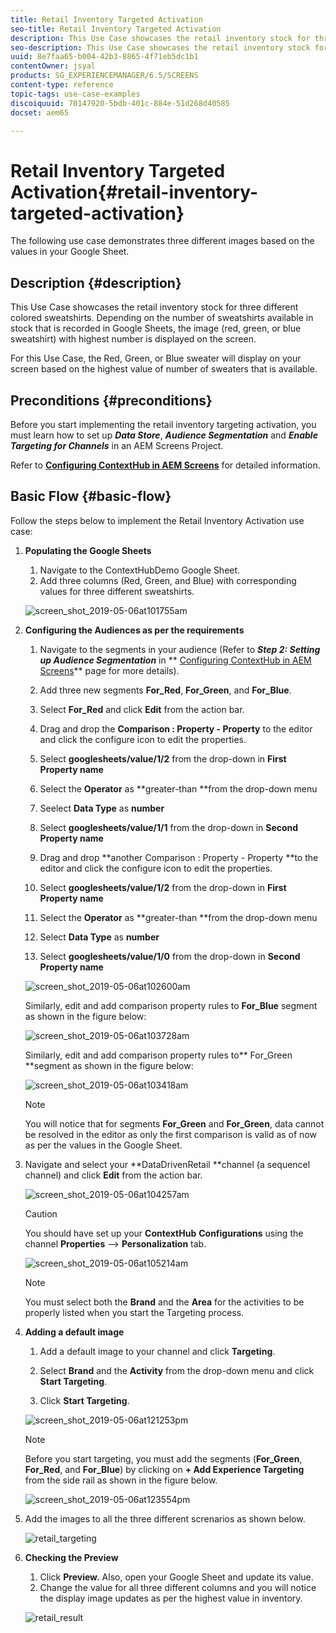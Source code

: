 ```yaml
---
title: Retail Inventory Targeted Activation
seo-title: Retail Inventory Targeted Activation
description: This Use Case showcases the retail inventory stock for three different colored sweatshirts. Depending on the number of sweatshirts available in stock that is recorded in Google Sheets, the image (red, green, or blue sweatshirt) with highest number is displayed on the screen.
seo-description: This Use Case showcases the retail inventory stock for three different colored sweatshirts. Depending on the number of sweatshirts available in stock that is recorded in Google Sheets, the image (red, green, or blue sweatshirt) with highest number is displayed on the screen.
uuid: 8e7faa65-b004-42b3-8865-4f71eb5dc1b1
contentOwner: jsyal
products: SG_EXPERIENCEMANAGER/6.5/SCREENS
content-type: reference
topic-tags: use-case-examples
discoiquuid: 70147920-5bdb-401c-884e-51d268d40585
docset: aem65

---
```


# Retail Inventory Targeted Activation{#retail-inventory-targeted-activation}

The following use case demonstrates three different images based on the values in your Google Sheet.

## Description {#description}

This Use Case showcases the retail inventory stock for three different colored sweatshirts. Depending on the number of sweatshirts available in stock that is recorded in Google Sheets, the image (red, green, or blue sweatshirt) with highest number is displayed on the screen.

For this Use Case, the Red, Green, or Blue sweater will display on your screen based on the highest value of number of sweaters that is available.

## Preconditions {#preconditions}

Before you start implementing the retail inventory targeting activation, you must learn how to set up ***Data Store***, ***Audience Segmentation*** and ***Enable Targeting for Channels*** in an AEM Screens Project.

Refer to [**Configuring ContextHub in AEM Screens**](/help/screens/configuring-context-hub.md) for detailed information.

## Basic Flow {#basic-flow}

Follow the steps below to implement the Retail Inventory Activation use case:

1. **Populating the Google Sheets**

    1. Navigate to the ContextHubDemo Google Sheet.
    1. Add three columns (Red, Green, and Blue) with corresponding values for three different sweatshirts.

   ![screen_shot_2019-05-06at101755am](assets/screen_shot_2019-05-06at101755am.png)

1. **Configuring the Audiences as per the requirements**

    1. Navigate to the segments in your audience (Refer to ***Step 2: Setting up Audience Segmentation*** in ** [Configuring ContextHub in AEM Screens](/help/screens/configuring-context-hub.md)** page for more details).

    1. Add three new segments **For_Red**, **For_Green**, and **For_Blue**.

    1. Select **For_Red** and click **Edit** from the action bar.

    1. Drag and drop the **Comparison : Property - Property** to the editor and click the configure icon to edit the properties.
    1. Select **googlesheets/value/1/2** from the drop-down in **First Property name**

    1. Select the **Operator** as **greater-than **from the drop-down menu

    1. Seelect **Data Type** as **number**

    1. Select **googlesheets/value/1/1** from the drop-down in **Second Property name**

    1. Drag and drop **another Comparison : Property - Property **to the editor and click the configure icon to edit the properties.
    1. Select **googlesheets/value/1/2** from the drop-down in **First Property name**

    1. Select the **Operator** as **greater-than **from the drop-down menu

    1. Select **Data Type** as **number**

    1. Select **googlesheets/value/1/0** from the drop-down in **Second Property name**

   ![screen_shot_2019-05-06at102600am](assets/screen_shot_2019-05-06at102600am.png)

   Similarly, edit and add comparison property rules to **For_Blue** segment as shown in the figure below:

   ![screen_shot_2019-05-06at103728am](assets/screen_shot_2019-05-06at103728am.png)

   Similarly, edit and add comparison property rules to** For_Green **segment as shown in the figure below:

   ![screen_shot_2019-05-06at103418am](assets/screen_shot_2019-05-06at103418am.png)

   >[!NOTE]
   >
   >You will notice that for segments **For_Green** and **For_Green**, data cannot be resolved in the editor as only the first comparison is valid as of now as per the values in the Google Sheet.

1. Navigate and select your **DataDrivenRetail **channel (a sequencel channel) and click **Edit** from the action bar.

   ![screen_shot_2019-05-06at104257am](assets/screen_shot_2019-05-06at104257am.png)

   >[!CAUTION]
   >
   >You should have set up your **ContextHub** **Configurations** using the channel **Properties** --&gt; **Personalization** tab.

   ![screen_shot_2019-05-06at105214am](assets/screen_shot_2019-05-06at105214am.png)

   >[!NOTE]
   >
   >You must select both the **Brand** and the **Area** for the activities to be properly listed when you start the Targeting process.

1. **Adding a default image**

    1. Add a default image to your channel and click **Targeting**.
    1. Select **Brand** and the **Activity** from the drop-down menu and click **Start Targeting**.

    1. Click **Start Targeting**.

   ![screen_shot_2019-05-06at121253pm](assets/screen_shot_2019-05-06at121253pm.png)

   >[!NOTE]
   >
   >Before you start targeting, you must add the segments (**For_Green**, **For_Red**, and **For_Blue**) by clicking on **+ Add Experience Targeting** from the side rail as shown in the figure below.

   ![screen_shot_2019-05-06at123554pm](assets/screen_shot_2019-05-06at123554pm.png)

1. Add the images to all the three different screnarios as shown below.

   ![retail_targeting](assets/retail_targeting.gif)

1. **Checking the Preview**

    1. Click **Preview.** Also, open your Google Sheet and update its value.
    1. Change the value for all three different columns and you will notice the display image updates as per the highest value in inventory.

   ![retail_result](assets/retail_result.gif)

